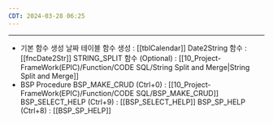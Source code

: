 ```yaml
---
CDT: 2024-03-28 06:25
---
```

---


- 기본 함수 생성
    날짜 테이블 함수 생성 : [[tblCalendar]]
    Date2String 함수 : [[fncDate2Str]]
    STRING_SPLIT 함수 (Optional) : [[10_Project-FrameWork(EPIC)/Function/CODE SQL/String Split and Merge|String Split and Merge]]
- BSP Procedure
	BSP_MAKE_CRUD (Ctrl+0) : [[10_Project-FrameWork(EPIC)/Function/CODE SQL/BSP_MAKE_CRUD]]
	BSP_SELECT_HELP (Ctrl+9) : [[BSP_SELECT_HELP]]
	BSP_SP_HELP (Ctrl+8) : [[BSP_SP_HELP]]
	